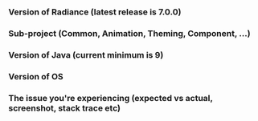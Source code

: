 ### Version of Radiance (latest release is 7.0.0)

### Sub-project (Common, Animation, Theming, Component, ...)

### Version of Java (current minimum is 9)

### Version of OS

### The issue you're experiencing (expected vs actual, screenshot, stack trace etc)
